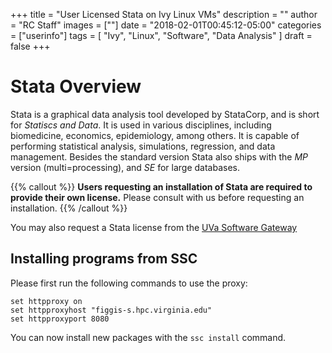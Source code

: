 +++
title = "User Licensed Stata on Ivy Linux VMs"
description = ""
author = "RC Staff"
images = [""]
date = "2018-02-01T00:45:12-05:00"
categories = ["userinfo"]
tags = [
    "Ivy", 
    "Linux",
    "Software",
    "Data Analysis"
]
draft = false
+++

# Stata Overview

Stata is a graphical data analysis tool developed by StataCorp, and is short for *Statiscs and Data*. It 
is used in various disciplines, including biomedicine, economics, epidemiology, among others. It is capable
of performing statistical analysis, simulations, regression, and data management. Besides the standard version
Stata also ships with the *MP* version (multi=processing), and *SE* for large databases. 

{{% callout %}}
<b>Users requesting an installation of Stata are required to provide their own license.</b> Please consult with us before
requesting an installation. 
{{% /callout %}}

You may also request a Stata license from the [UVa Software Gateway](http://its.virginia.edu/software/displayPackages.php?tId=18)

## Installing programs from SSC

Please first run the following commands to use the proxy:

```
set httpproxy on
set httpproxyhost "figgis-s.hpc.virginia.edu"
set httpproxyport 8080
```

You can now install new packages with the `ssc install` command.
